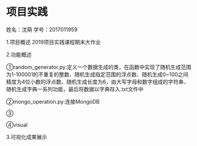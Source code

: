 # 项目实践
姓名：沈萌
学号：2017011959

1.项目概述
2019项目实践课程期末大作业

2.功能概述

①random_generator.py:定义一个数据生成的类，在函数中实现了随机生成范围为1-100001的不重复的整数、随机生成指定范围的浮点数、随机生成0~100之间精度为4位小数的浮点数、随机生成长度为6，由大写字母和数字组成的字符串、随机生成字典一系列功能，最后将数据以字典存入.txt文件中

②mongo_operation.py:连接MongoDB

③

④visual

3.可视化成果展示
